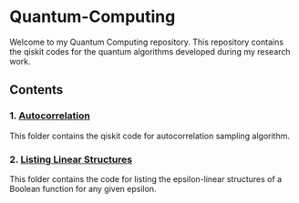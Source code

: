 # Quantum-Computing
Welcome to my Quantum Computing repository. 
This repository contains the qiskit codes for the quantum algorithms developed during my research work.

## Contents

### 1. [Autocorrelation](Autocorrelation/README.md)
This folder contains the qiskit code for autocorrelation sampling algorithm.

### 2. [Listing Linear Structures](Listing\Linear\Structures/README.md)
This folder contains the code for listing the epsilon-linear structures of a Boolean function for any given epsilon.
